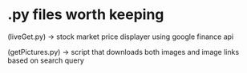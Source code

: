 # .py files worth keeping
(liveGet.py) -> stock market price displayer using google finance api

(getPictures.py) -> script that downloads both images and image links based on search query
